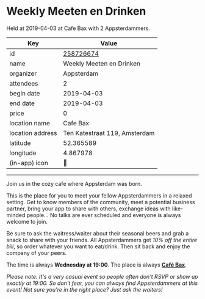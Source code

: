 # Weekly Meeten en Drinken
Held at 2019-04-03 at Cafe Bax with 2 Appsterdammers.
        
|Key|Value
|---|---|
|id|[258726674](https://www.meetup.com/appsterdam/events/258726674/)|
|name|Weekly Meeten en Drinken|
|organizer|Appsterdam|
|attendees|2|
|begin date|2019-04-03|
|end date|2019-04-03|
|price|0|
|location name|Cafe Bax|
|location address|Ten Katestraat 119, Amsterdam|
|latitude|52.365589|
|longitude|4.867978|
|(in-app) icon|🍺|

---

Join us in the cozy cafe where Appsterdam was born.

This is the place for you to meet your fellow Appsterdammers in a relaxed setting. Get to know members of the community, meet a potential business partner, bring your app to share with others, exchange ideas with like-minded people... No talks are ever scheduled and everyone is always welcome to join.

Be sure to ask the waitress/waiter about their seasonal beers and grab a snack to share with your friends. All Appsterdammers get *10% off* *the entire bill*, so order whatever you want to eat/drink. Then sit back and enjoy the company of your peers.

The time is always **Wednesday at 19:00**. The place is always **[Café Bax](http://www.cafebax.nl/)**.

*Please note: It's a very casual event so people often don't RSVP or show up exactly at 19:00. So don't fear, you can *always* find Appsterdammers at this event! Not sure you're in the right place? Just ask the waiters!*


